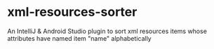 # xml-resources-sorter
An IntelliJ &amp; Android Studio plugin to sort xml resources items whose attributes have named item "name" alphabetically
